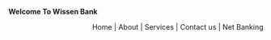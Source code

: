 **Welcome To Wissen Bank**
<div align="right">
Home 
  |
  About
  |
Services
  |
Contact us
  |
Net Banking
</div>
